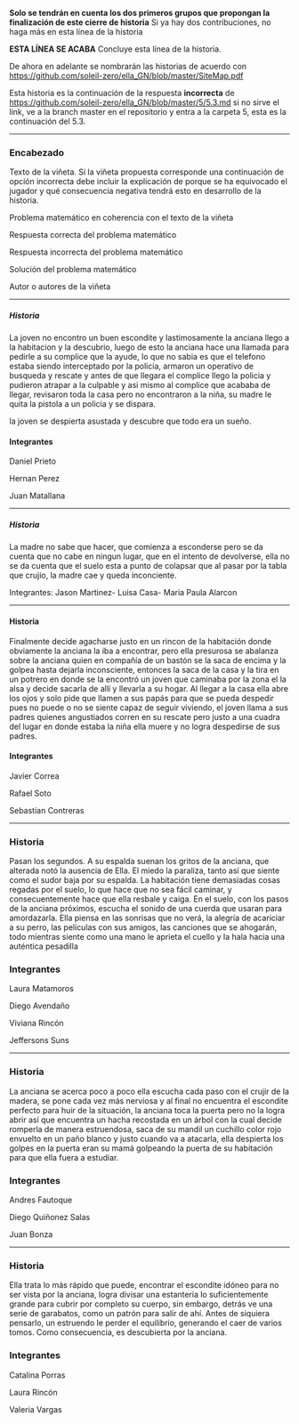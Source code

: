 
**Solo se tendrán en cuenta los dos primeros grupos que propongan la finalización de este cierre de historia** Si ya hay dos contribuciones, no haga más en esta línea de la historia

**ESTA LÍNEA SE ACABA** Concluye esta línea de la historia. 

De ahora en adelante se nombrarán las historias de acuerdo con https://github.com/soleil-zero/ella_GN/blob/master/SiteMap.pdf

Esta historia es la continuación de la respuesta **incorrecta** de https://github.com/soleil-zero/ella_GN/blob/master/5/5.3.md si no sirve el link, 
ve a la branch master en el repositorio y entra a la carpeta 5, esta es la continuación del 5.3.

**********************************************************************
### Encabezado

Texto de la viñeta. Si la viñeta propuesta corresponde una continuación de opción incorrecta debe incluir la explicación de porque se ha equivocado el jugador y qué consecuencia negativa tendrá esto en desarrollo de la historia.

Problema matemático en coherencia con el texto de la viñeta

Respuesta correcta del problema matemático

Respuesta incorrecta del problema matemático

Solución del problema matemático

Autor o autores de la viñeta
**********************************************************************
##### Historia
La joven no encontro un buen escondite y lastimosamente la anciana llego a la habitacion y la descubrio, luego de esto la anciana hace una llamada para pedirle a su complice que la ayude, lo que no sabia es que el telefono estaba siendo interceptado por la policia, armaron un operativo de busqueda y rescate y antes de que llegara el complice llego la policia y pudieron atrapar a la culpable y asi mismo al complice que acababa de llegar, revisaron toda la casa pero no encontraron a la niña, su madre le quita la pistola a un policia y se dispara.

la joven se despierta asustada y descubre que todo era un sueño.

#### Integrantes
Daniel Prieto

Hernan Perez

Juan Matallana
**********************************************************************
##### Historia

La madre no sabe que hacer, que comienza a esconderse pero se da cuenta que no cabe en ningun lugar, que en el intento de devolverse, ella no se da cuenta que el suelo esta a punto de colapsar que al pasar por la tabla que crujio, la madre cae y queda inconciente.

Integrantes: Jason Martinez- Luisa Casa- Maria Paula Alarcon

*********************************************************************

#### Historia

Finalmente decide agacharse justo en un rincon de la habitación donde obviamente la anciana la iba a encontrar, pero ella presurosa se abalanza sobre la anciana quien en compañía de un bastón se la saca  de encima y la golpea hasta  dejarla inconsciente, entonces la saca de la casa y la tira en un potrero en donde se la encontró un  joven que caminaba por la zona el la alsa y decide sacarla de allí y llevarla a su hogar. Al llegar a la casa ella abre los ojos y solo pide que llamen a sus papás para que se pueda despedir pues no puede o no se siente capaz de seguir viviendo, el joven llama a sus padres quienes angustiados corren en su rescate pero justo a una cuadra del lugar en donde estaba la niña ella muere y no logra despedirse de sus padres.

#### Integrantes

Javier Correa

Rafael Soto

Sebastian Contreras

*********************************************************************

### Historia

Pasan los segundos. A su espalda suenan los gritos de la anciana, que alterada notó la ausencia de Ella. El miedo la paraliza, tanto así que siente como el sudor baja por su espalda. La habitación tiene demasiadas cosas regadas por el suelo, lo que hace que no sea fácil caminar, y consecuentemente hace que ella resbale y caiga. En el suelo, con los pasos de la anciana próximos, escucha el sonido de una cuerda que usaran para amordazarla. Ella piensa en las sonrisas que no verá, la alegría de acariciar a su perro, las películas con sus amigos, las canciones que se ahogarán, todo mientras siente como una mano le aprieta el cuello y la hala hacia una auténtica pesadilla

### Integrantes

Laura Matamoros

Diego Avendaño

Viviana Rincón

Jeffersons Suns

**********************************************************************

### Historia  

La anciana se acerca poco a poco ella escucha cada paso con el crujir de la madera, se pone cada vez más nerviosa y al final no encuentra el escondite perfecto para huir de la situación, la anciana toca la puerta pero no la logra abrir así que encuentra un hacha recostada en un árbol con la cual decide romperla de manera estruendosa, saca de su mandil un cuchillo color rojo envuelto en un paño blanco y justo cuando va a atacarla, ella despierta los golpes en la puerta eran su mamá golpeando la puerta de su habitación  para que ella fuera a estudiar.

### Integrantes 

Andres Fautoque 

Diego Quiñonez Salas

Juan Bonza
*******************************************************************************


### Historia  

Ella trata lo más rápido que puede, encontrar el escondite idóneo para no ser vista por la anciana, logra divisar una estanteria lo suficientemente grande para cubrir por completo su cuerpo, sin embargo, detrás ve una serie de garabatos, como un patrón para salir de ahí.
Antes de siquiera pensarlo, un estruendo le perder el equilibrio, generando el caer de varios tomos. Como consecuencia, es descubierta por la anciana.

### Integrantes 

Catalina Porras

Laura Rincón 

Valeria Vargas
